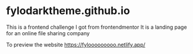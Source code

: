 # fylodarktheme.github.io
This is a frontend challenge I got from frontendmentor
It is a landing page for an online file sharing company 

To preview the website
https://fylooooooooo.netlify.app/
